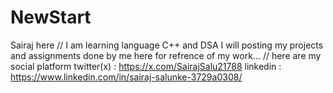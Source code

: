 # NewStart
Sairaj here 
// I am learning language C++ and DSA I will posting my projects and assignments done by me here for refrence of my work...
// here are my social platform
   twitter(x) : https://x.com/SairajSalu21788
   linkedin : https://www.linkedin.com/in/sairaj-salunke-3729a0308/
